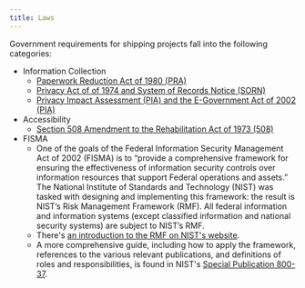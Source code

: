```yaml
---
title: Laws
---
```


Government requirements for shipping projects fall into the following categories:

* Information Collection
    * [Paperwork Reduction Act of 1980 (PRA)](pra/)
    * [Privacy Act of of 1974 and System of Records Notice (SORN)](sorn/)
    * [Privacy Impact Assessment (PIA) and the E-Government Act of 2002 (PIA)](pia/)
* Accessibility
    * [Section 508 Amendment to the Rehabilitation Act of 1973 (508)](508/)
* FISMA
    * One of the goals of the Federal Information Security Management Act of 2002 (FISMA) is to “provide a comprehensive framework for ensuring the effectiveness of information security controls over information resources that support Federal operations and assets.” The National Institute of Standards and Technology (NIST) was tasked with designing and implementing this framework: the result is NIST’s Risk Management Framework (RMF). All federal information and information systems (except classified information and national security systems) are subject to NIST’s RMF.
    * There's [an introduction to the RMF on NIST's website](http://csrc.nist.gov/groups/SMA/fisma/framework.html).
    * A more comprehensive guide, including how to apply the framework, references to the various relevant publications, and definitions of roles and responsibilities, is found in NIST's [Special Publication 800-37](http://nvlpubs.nist.gov/nistpubs/SpecialPublications/NIST.SP.800-37r1.pdf).
